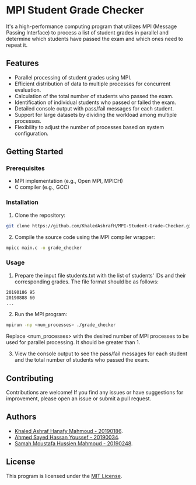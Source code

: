 # MPI Student Grade Checker

It's a high-performance computing program that utilizes MPI (Message Passing Interface) to process a list of student grades in parallel and determine which students have passed the exam and which ones need to repeat it.

## Features

- Parallel processing of student grades using MPI.
- Efficient distribution of data to multiple processes for concurrent evaluation.
- Calculation of the total number of students who passed the exam.
- Identification of individual students who passed or failed the exam.
- Detailed console output with pass/fail messages for each student.
- Support for large datasets by dividing the workload among multiple processes.
- Flexibility to adjust the number of processes based on system configuration.

## Getting Started

### Prerequisites

- MPI implementation (e.g., Open MPI, MPICH)
- C compiler (e.g., GCC)

### Installation

1. Clone the repository:

```bash
git clone https://github.com/KhaledAshrafH/MPI-Student-Grade-Checker.git
```

2. Compile the source code using the MPI compiler wrapper:

```bash
mpicc main.c -o grade_checker
```

### Usage

1. Prepare the input file students.txt with the list of students' IDs and their corresponding grades. The file format should be as follows:

```bash
20190186 95
20190888 60
...
```

2. Run the MPI program:

```bash
mpirun -np <num_processes> ./grade_checker
```

Replace <num_processes> with the desired number of MPI processes to be used for parallel processing. It should be greater than 1.

3. View the console output to see the pass/fail messages for each student and the total number of students who passed the exam.

## Contributing

Contributions are welcome! If you find any issues or have suggestions for improvement, please open an issue or submit a pull request.

## Authors

- [Khaled Ashraf Hanafy Mahmoud - 20190186](https://github.com/KhaledAshrafH).
- [Ahmed Sayed Hassan Youssef - 20190034](https://github.com/AhmedSayed117).
- [Samah Moustafa Hussien Mahmoud - 20190248](https://github.com/Samah-20190248).


## License

This program is licensed under the [MIT License](LICENSE.md).


